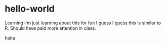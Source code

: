 # hello-world
Learning
I'm just learning about this for fun I guess
I guess this is similar to R.
Should have paid more attention in class.

haha
